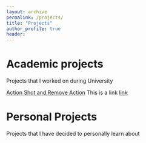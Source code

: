 ```yaml
---
layout: archive
permalink: /projects/
title: "Projects"
author_profile: true
header:
---
```

# Academic projects
Projects that I worked on during University

[Action Shot and Remove Action](https://lancelancezhang.github.io/MatlabImageEditor/)
This is a link [link](facebook.com)

# Personal Projects
Projects that I have decided to personally learn about
